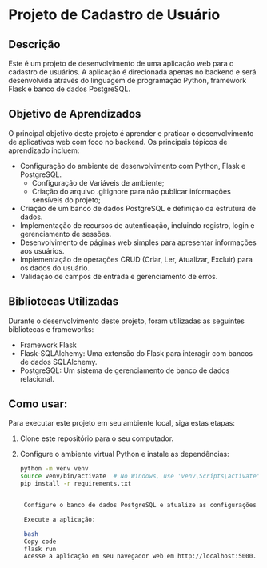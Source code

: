 # Projeto de Cadastro de Usuário

## Descrição
Este é um projeto de desenvolvimento de uma aplicação web para o cadastro de usuários. A aplicação é direcionada apenas no backend e será desenvolvida através do linguagem de programação Python, framework Flask e banco de dados PostgreSQL.

## Objetivo de Aprendizados
O principal objetivo deste projeto é aprender e praticar o desenvolvimento de aplicativos web com foco no backend. Os principais tópicos de aprendizado incluem:

- Configuração do ambiente de desenvolvimento com Python, Flask e PostgreSQL.
   - Configuração de Variáveis de ambiente;
   - Criação do arquivo .gitignore para não publicar informações sensíveis do projeto;
- Criação de um banco de dados PostgreSQL e definição da estrutura de dados.
- Implementação de recursos de autenticação, incluindo registro, login e gerenciamento de sessões.
- Desenvolvimento de páginas web simples para apresentar informações aos usuários.
- Implementação de operações CRUD (Criar, Ler, Atualizar, Excluir) para os dados do usuário.
- Validação de campos de entrada e gerenciamento de erros.

## Bibliotecas Utilizadas
Durante o desenvolvimento deste projeto, foram utilizadas as seguintes bibliotecas e frameworks:

- Framework Flask
- Flask-SQLAlchemy: Uma extensão do Flask para interagir com bancos de dados SQLAlchemy.
- PostgreSQL: Um sistema de gerenciamento de banco de dados relacional.


## Como usar: 
Para executar este projeto em seu ambiente local, siga estas etapas:

1. Clone este repositório para o seu computador.

2. Configure o ambiente virtual Python e instale as dependências:

   ```bash
   python -m venv venv
   source venv/bin/activate  # No Windows, use 'venv\Scripts\activate'
   pip install -r requirements.txt


    Configure o banco de dados PostgreSQL e atualize as configurações no arquivo .env.

    Execute a aplicação:

    bash
    Copy code
    flask run
    Acesse a aplicação em seu navegador web em http://localhost:5000.
